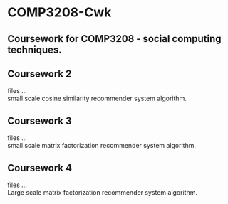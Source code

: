 # COMP3208-Cwk
Coursework for COMP3208 - social computing techniques.
---
## Coursework 2
files ... \
small scale cosine similarity recommender system algorithm.

## Coursework 3
files ... \
small scale matrix factorization recommender system algorithm.

## Coursework 4
files ... \
Large scale matrix factorization recommender system algorithm.

